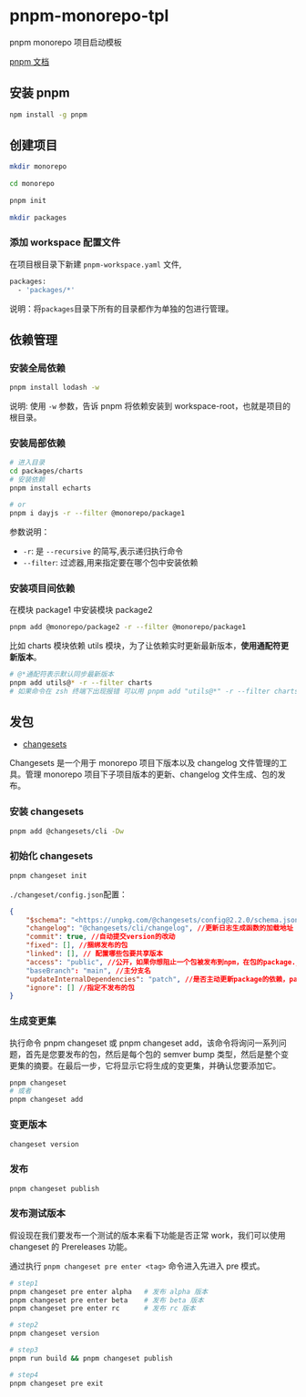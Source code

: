 # pnpm-monorepo-tpl

pnpm monorepo 项目启动模板

[pnpm 文档](https://pnpm.io/zh/motivation)

## 安装 pnpm

```sh
npm install -g pnpm
```

## 创建项目

```sh
mkdir monorepo
​
cd monorepo
​
pnpm init
​
mkdir packages
```

### 添加 workspace 配置文件

在项目根目录下新建 `pnpm-workspace.yaml` 文件,

```sh
packages:
  - 'packages/*'
```

说明：将`packages`目录下所有的目录都作为单独的包进行管理。

## 依赖管理

### 安装全局依赖

```sh
pnpm install lodash -w
```

说明: 使用 `-w` 参数，告诉 pnpm 将依赖安装到 workspace-root，也就是项目的根目录。

### 安装局部依赖

```sh
# 进入目录
cd packages/charts
# 安装依赖
pnpm install echarts

# or
pnpm i dayjs -r --filter @monorepo/package1
```

参数说明：

- `-r`: 是 `--recursive` 的简写,表示递归执行命令
- `--filter`: 过滤器,用来指定要在哪个包中安装依赖

### 安装项目间依赖

在模块 package1 中安装模块 package2

```sh
pnpm add @monorepo/package2 -r --filter @monorepo/package1
```

比如 charts 模块依赖 utils 模块，为了让依赖实时更新最新版本，**使用通配符更新版本**。

```sh
# @*通配符表示默认同步最新版本
pnpm add utils@* -r --filter charts
# 如果命令在 zsh 终端下出现报错 可以用 pnpm add "utils@*" -r --filter charts 去安装
```

## 发包

- [changesets](https://github.com/changesets/changesets)

Changesets 是一个用于 monorepo 项目下版本以及 changelog 文件管理的工具。管理 monorepo 项目下子项目版本的更新、changelog 文件生成、包的发布。

### 安装 changesets

```sh
pnpm add @changesets/cli -Dw
```

### 初始化 changesets

```sh
pnpm changeset init
```

`./changeset/config.json`配置：

```json
{
	"$schema": "<https://unpkg.com/@changesets/config@2.2.0/schema.json>",
	"changelog": "@changesets/cli/changelog", //更新日志生成函数的加载地址
	"commit": true, //自动提交version的改动
	"fixed": [], //捆绑发布的包
	"linked": [], // 配置哪些包要共享版本
	"access": "public", //公开，如果你想阻止一个包被发布到npm，在包的package.json中设置private: true （可选值：restricted，不公开）
	"baseBranch": "main", //主分支名
	"updateInternalDependencies": "patch", //是否主动更新package的依赖，patch、minor
	"ignore": [] //指定不发布的包
}
```

### 生成变更集

执行命令 pnpm changeset 或 pnpm changeset add，该命令将询问一系列问题，首先是您要发布的包，然后是每个包的 semver bump 类型，然后是整个变更集的摘要。在最后一步，它将显示它将生成的变更集，并确认您要添加它。

```sh
pnpm changeset
# 或者
pnpm changeset add
```

### 变更版本

```sh
changeset version
```

### 发布

```sh
pnpm changeset publish
```

### 发布测试版本

假设现在我们要发布一个测试的版本来看下功能是否正常 work，我们可以使用 changeset 的 Prereleases 功能。

通过执行 `pnpm changeset pre enter <tag>` 命令进入先进入 pre 模式。

```sh
# step1
pnpm changeset pre enter alpha   # 发布 alpha 版本
pnpm changeset pre enter beta    # 发布 beta 版本
pnpm changeset pre enter rc      # 发布 rc 版本

# step2
pnpm changeset version

# step3
pnpm run build && pnpm changeset publish

# step4
pnpm changeset pre exit
```
